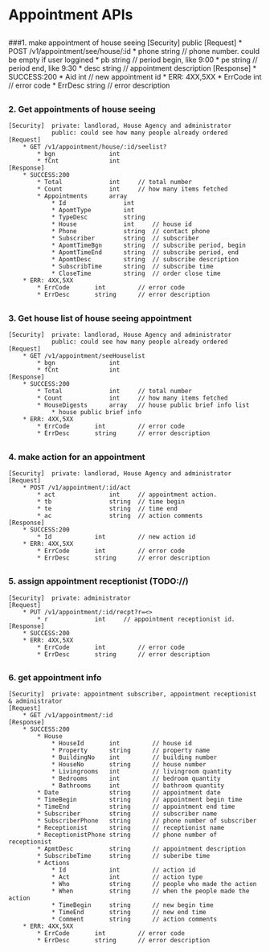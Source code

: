 # Appointment APIs

##
###1. make appointment of house seeing
	[Security]	public
	[Request]
  		* POST /v1/appointment/see/house/:id
	  		* phone			string	// phone number. could be empty if user loggined 
	  		* pb			string	// period begin, like 9:00
	  		* pe			string 	// period end, like 9:30
	  		* desc			string	// appointment description
	[Response]
		* SUCCESS:200 
			* Aid    		int		// new appointment id
		* ERR: 4XX,5XX
	  		* ErrCode		int			// error code
	  		* ErrDesc		string		// error description
##

### 2. Get appointments of house seeing
	[Security]	private: landlorad, House Agency and administrator
				public: could see how many people already ordered
	[Request]
  		* GET /v1/appointment/house/:id/seelist?
	  		* bgn				int
	  		* fCnt				int
	[Response]
		* SUCCESS:200 
			* Total    			int		// total number
			* Count				int		// how many items fetched
			* Appointments		array
				* Id				int
				* ApomtType			int
				* TypeDesc			string
				* House				int		// house id
				* Phone				string	// contact phone
				* Subscriber		string	// subscriber
				* ApomtTimeBgn		string	// subscribe period, begin
				* ApomtTimeEnd		string	// subscribe period, end
				* ApomtDesc			string	// subscribe description
				* SubscribTime		string	// subscribe time
				* CloseTime			string	// order close time
		* ERR: 4XX,5XX
	  		* ErrCode		int			// error code
	  		* ErrDesc		string		// error description
##

### 3. Get house list of house seeing appointment
	[Security]	private: landlorad, House Agency and administrator
				public: could see how many people already ordered
	[Request]
  		* GET /v1/appointment/seeHouselist
	  		* bgn				int
	  		* fCnt				int
	[Response]
		* SUCCESS:200 
			* Total    			int		// total number
			* Count				int		// how many items fetched
			* HouseDigests		array	// house public brief info list
				* house public brief info
		* ERR: 4XX,5XX
	  		* ErrCode		int			// error code
	  		* ErrDesc		string		// error description
##

### 4. make action for an appointment
	[Security]	private: landlorad, House Agency and administrator
	[Request]
  		* POST /v1/appointment/:id/act
	  		* act				int		// appointment action. 
	  		* tb				string	// time begin
	  		* te				string	// time end
	  		* ac				string	// action comments
	[Response]
		* SUCCESS:200 
			* Id			int			// new action id
		* ERR: 4XX,5XX
	  		* ErrCode		int			// error code
	  		* ErrDesc		string		// error description
##

### 5. assign appointment receptionist (TODO://)
	[Security]	private: administrator
	[Request]
  		* PUT /v1/appointment/:id/recpt?r=<>
	  		* r				int		// appointment receptionist id. 
	[Response]
		* SUCCESS:200 
		* ERR: 4XX,5XX
	  		* ErrCode		int			// error code
	  		* ErrDesc		string		// error description
##

### 6. get appointment info
	[Security]	private: appointment subscriber, appointment receptionist & administrator
	[Request]
  		* GET /v1/appointment/:id
	[Response]
		* SUCCESS:200
			* House
				* HouseId		int 		// house id
				* Property		string		// property name
				* BuildingNo	int			// building number
				* HouseNo		string		// house number
				* Livingrooms	int			// livingroom quantity
				* Bedrooms		int			// bedroom quantity
				* Bathrooms		int			// bathroom quantity 
			* Date				string		// appointment date
			* TimeBegin			string		// appointment begin time
			* TimeEnd			string		// appointment end time
			* Subscriber		string		// subscriber name
			* SubscriberPhone	string		// phone number of subscriber
			* Receptionist		string		// receptionist name
			* ReceptionistPhone	string		// phone number of receptionist
			* ApmtDesc			string 		// appointment description
			* SubscribeTime		string		// suberibe time
			* Actions
				* Id			int			// action id
				* Act			int 		// action type
				* Who			string		// people who made the action
				* When			string		// when the people made the action
				* TimeBegin		string		// new begin time
				* TimeEnd		string		// new end time
				* Comment		string		// action comments
		* ERR: 4XX,5XX
	  		* ErrCode		int			// error code
	  		* ErrDesc		string		// error description

